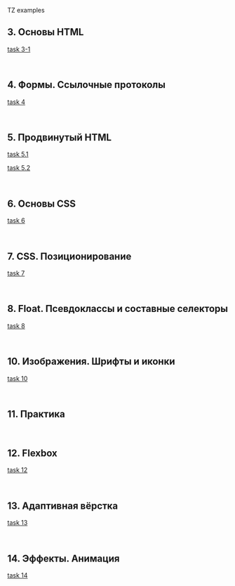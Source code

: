 TZ examples
<br>
<h2>3. Основы HTML</h2>
<p><a href="https://github.com/vladeismont/adukarSpring/tree/main/task3-1">task 3-1</a></p>
<br>
<h2>4. Формы. Ссылочные протоколы</h2>
<p><a href="https://github.com/vladeismont/adukarSpring/tree/main/task4">task 4</a></p>
<br>
<h2>5. Продвинутый HTML</h2>
<p><a href="https://github.com/vladeismont/adukarSpring/tree/main/task5.1">task 5.1</a></p>
<p><a href="https://github.com/vladeismont/adukarSpring/tree/main/task%205.2">task 5.2</a></p>
<br>
<h2>6. Основы CSS</h2>
<p><a href="https://github.com/vladeismont/adukarSpring/tree/main/task6">task 6</a></p>
<br>
<h2>7. CSS. Позиционирование</h2>
<p><a href="https://github.com/vladeismont/adukarSpring/tree/main/task7">task 7</a></p>
<br>
<h2>8. Float. Псевдоклассы и составные селекторы</h2>
<p><a href="https://github.com/vladeismont/adukarSpring/tree/main/task8">task 8</a></p>
<br>
<h2>10. Изображения. Шрифты и иконки</h2>
<p><a href="https://github.com/vladeismont/adukarSpring/tree/main/task10">task 10</a></p>
<br>
<h2>11. Практика</h2>
<br>
<h2>12. Flexbox</h2>
<p><a href="https://github.com/vladeismont/adukarSpring/tree/main/task12">task 12</a></p>
<br>
<h2>13. Адаптивная вёрстка</h2>
<p><a href="https://github.com/vladeismont/adukarSpring/tree/main/task13">task 13</a></p>
<br>
<h2>14. Эффекты. Анимация</h2>
<p><a href="https://github.com/vladeismont/adukarSpring/tree/main/task14">task 14</a></p>
<br>